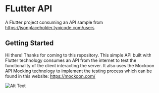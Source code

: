# FLutter API

A Flutter project consuming an API sample from https://jsonplaceholder.typicode.com/users

## Getting Started
Hi there! Thanks for coming to this repository. This simple API built with Flutter technology consumes an API from the internet to test the functionality of the client interacting the server.
It also uses the Mockoon API Mocking technology to implement the testing process which can be found in this website: https://mockoon.com/

![Alt Text]([image_url](https://www.facebook.com/photo/?fbid=6591910994224530&set=a.105448146204213)https://www.facebook.com/photo/?fbid=6591910994224530&set=a.105448146204213)
